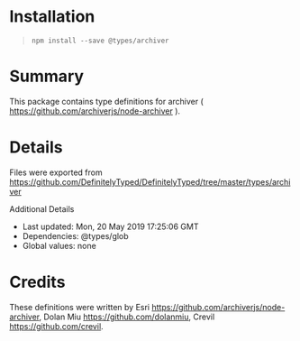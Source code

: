 # Installation
> `npm install --save @types/archiver`

# Summary
This package contains type definitions for archiver ( https://github.com/archiverjs/node-archiver ).

# Details
Files were exported from https://github.com/DefinitelyTyped/DefinitelyTyped/tree/master/types/archiver

Additional Details
 * Last updated: Mon, 20 May 2019 17:25:06 GMT
 * Dependencies: @types/glob
 * Global values: none

# Credits
These definitions were written by Esri <https://github.com/archiverjs/node-archiver>, Dolan Miu <https://github.com/dolanmiu>, Crevil <https://github.com/crevil>.
